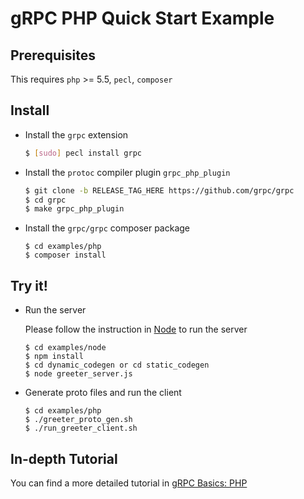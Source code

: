 # gRPC PHP Quick Start Example


## Prerequisites

This requires `php` >= 5.5, `pecl`, `composer`

## Install

 - Install the `grpc` extension

   ```sh
   $ [sudo] pecl install grpc
   ```

 - Install the `protoc` compiler plugin `grpc_php_plugin`

   ```sh
   $ git clone -b RELEASE_TAG_HERE https://github.com/grpc/grpc
   $ cd grpc
   $ make grpc_php_plugin
   ```

 - Install the `grpc/grpc` composer package

   ```
   $ cd examples/php
   $ composer install
   ```

## Try it!

 - Run the server

   Please follow the instruction in [Node][] to run the server
   ```
   $ cd examples/node
   $ npm install
   $ cd dynamic_codegen or cd static_codegen
   $ node greeter_server.js
   ```

 - Generate proto files and run the client

   ```
   $ cd examples/php
   $ ./greeter_proto_gen.sh
   $ ./run_greeter_client.sh
   ```

## In-depth Tutorial

You can find a more detailed tutorial in [gRPC Basics: PHP][]

[Node]:https://github.com/grpc/grpc/tree/master/examples/node
[gRPC Basics: PHP]:https://grpc.io/docs/languages/php/basics
